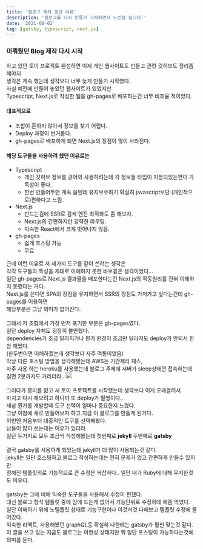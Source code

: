 ```yaml
---
title: '블로그 제작 중간 리뷰'
description: '블로그를 다시 만들기 시작하면서 느낀점 입니다.'
date: '2021-08-02'
tag: [gatsby, typescript, next.js]
---
```


### 미뤄뒀던 Blog 제작 다시 시작

하고 있던 토이 프로젝트 완성하면 이제 개인 웹사이트도 만들고 관련 깃허브도 정리좀 해야지
<br>생각은 계속 했는데 생각보다 너무 늦게 만들기 시작했다.
<br>사실 예전에 만들어 놓았던 웹사이트가 있었지만
<br>Typescript, Next.js로 작성한 웹을 gh-pages로 배포하는건 너무 비효율 적이었다.

#### 대표적으로

- 조합이 흔하지 않아서 정보를 찾기 어렵다.
- Deploy 과정이 번거롭다.
- gh-pages로 배포하게 되면 Next.js의 장점이 많이 사라진다.

#### 해당 도구들을 사용하려 했던 이유로는

- Typescript
  - 개인 깃허브 정보를 긁어와 사용하려는데 각 정보들 타입이 지정되있는편이 가독성이 좋다.
  - 한번 만들어두면 계속 쓸텐데 유지보수하기 확실히 javascript보단 (개인적으로)편하다고 느낌.
- Next.js
  - 만드는김에 SSR로 검색 엔진 최적화도 좀 해보자.
  - Next.js의 간편하지만 강력한 라우팅.
  - 익숙한 React에서 크게 벗어나지 않음.
- gh-pages
  - 쉽게 호스팅 가능
  - 무료

근데 이런 이유로 저 세가지 도구를 같이 쓴려는 생각은
<br> 각각 도구들의 특성을 제대로 이해하지 못한 바보같은 생각이었다...
<br> 일단 gh-pages로 Next.js 결과물을 배포한다는건 Next.js의 작동원리를 전혀 이해하지 못했다는 거다.
<br> Next.js를 쓴다면 SPA의 장점을 유지하면서 SSR의 장점도 가저가고 싶다는건데 gh-pages를 이용하면
<br> 해당부분은 그냥 의미가 없어진다.
<br>
<br> 그래서 저 조합에서 가장 먼저 포기한 부분은 gh-pages였다.
<br> 일단 deploy 자체도 굉장히 불안했다.
<br> dependencies가 조금 달라지거나 뭔가 환경이 조금만 달라저도 deploy가 안되서 한참 해맸다.
<br> (한두번이면 이해하겠는데 생각보다 자주 먹통이었음)
<br> 막상 다른 호스팅 방법을 생각해봤는데 AWS는 기간제라 패스,
<br> 자주 사용 하는 heroku를 사용했는데 블로그 주제에 서버가 sleep상태면 접속하는데 길면 2분까지도 거리더라..
<img src="https://user-images.githubusercontent.com/71566740/127860807-f71abfee-46ed-4855-a6d1-27c12c61cd45.jpg" class="smallImg"/>
<br>
<br>그러다가 흥미를 잃고 새 토이 프로젝트를 시작했는데 생각보다 이게 오래걸려서
<br>마치고 다시 해보려고 하니까 또 deploy가 말썽이다..
<br>새삼 뭔가를 개발할때 도구 선택이 얼마나 중요한지 느꼈다.
<br>그냥 이참에 새로 만들어보자 하고 지금 이 블로그를 만들게 된거다.
<br>이번엔 처음부터 대중적인 도구를 선택해봤다.
<br>남들이 많이 쓰는데는 이유가 있더라
<br>일단 두가지로 모두 조금씩 작성해봤는데 첫번째로 **jekyll** 두번째로 **gatsby**
<br>
<br>결국 gatsby를 사용하게 되었는데 jekyll가 더 많이 사용되는것 같다.
<br>jekyll는 일단 호스팅하고 블로그 작성하는데는 전혀 문제가 없고 간편하게 만들수 있지만
<br>정해진 템플릿외로 기능적으로 큰 수정은 복잡하다.. 일단 내가 Ruby에 대해 무지한것도 이유다.
<br>
<br>gatsby는 그에 비해 익숙한 도구들을 사용해서 수정이 편했다.
<br>대신 블로그 형식 템플릿 중에 맘에 드는게 없어서 기능단위로 수정하데 애좀 먹었다.
<br>일단 이해하기 위해 노템플릿 상태로 기능구현이나 이것저것 다해보고 템플릿 수정에 들어갔다.
<br>익숙한 리액트, 사용해봤던 graphQL등 확실히 나한테는 gatsby가 훨씬 맞는것 같다.
<br>이 글을 쓰고 있는 지금도 블로그는 미완성 상태지만 뭐 일단 포스팅이 가능하다는것에 의미를 둔다.
